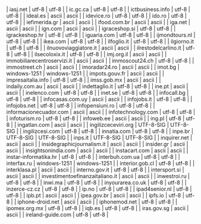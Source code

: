 | iasj.net | utf-8 | utf-8 |
| ic.gc.ca | utf-8 | utf-8 |
| ictbusiness.info | utf-8 | utf-8 |
| ideal.es | ascii | ascii |
| idevice.ro | utf-8 | utf-8 |
| ido.ro | utf-8 | utf-8 |
| iefimerida.gr | ascii | ascii |
| ifood.com.br | ascii | ascii |
| iga.net | ascii | ascii |
| ign.com | ascii | ascii |
| igraceshop.si | utf-8 | utf-8 |
| igrackeshop.hr | utf-8 | utf-8 |
| iguaria.com | utf-8 | utf-8 |
| ijmondtours.nl | utf-8 | utf-8 |
| ikea.com | utf-8 | utf-8 |
| ilfoglio.it | utf-8 | utf-8 |
| ilgiorno.it | utf-8 | utf-8 |
| ilnuovoviaggiatore.it | ascii | ascii |
| ilrestodelcarlino.it | utf-8 | utf-8 |
| ilsecoloxix.it | utf-8 | utf-8 |
| imj.org.il | ascii | ascii |
| immobiliarecentroservizi.it | ascii | ascii |
| immoscout24.ch | utf-8 | utf-8 |
| immostreet.ch | ascii | ascii |
| imoradar24.ro | ascii | ascii |
| imot.bg | windows-1251 | windows-1251 |
| impots.gouv.fr | ascii | ascii |
| impresaitalia.info | utf-8 | utf-8 |
| imss.gob.mx | ascii | ascii |
| indaily.com.au | ascii | ascii |
| indettaglio.it | utf-8 | utf-8 |
| ine.pt | ascii | ascii |
| inelenco.com | utf-8 | utf-8 |
| inet.se | utf-8 | utf-8 |
| infocall.bg | utf-8 | utf-8 |
| infocasas.com.uy | ascii | ascii |
| infojobs.it | utf-8 | utf-8 |
| infojobs.net | utf-8 | utf-8 |
| infopensiuni.ro | utf-8 | utf-8 |
| informacionecuador.com | ascii | ascii |
| infotechnology.com | utf-8 | utf-8 |
| infoturism.ro | utf-8 | utf-8 |
| infoweb.ee | ascii | ascii |
| ing.pl | utf-8 | utf-8 |
| ingatlan.com | ascii | ascii |
| ingilizceceviri.org | UTF-8-SIG | UTF-8-SIG |
| ingilizcesi.com | utf-8 | utf-8 |
| innatia.com | utf-8 | utf-8 |
| inpe.br | UTF-8-SIG | UTF-8-SIG |
| inps.it | UTF-8-SIG | UTF-8-SIG |
| inquirer.net | ascii | ascii |
| insidegraphicjournalism.it | ascii | ascii |
| insider.gr | ascii | ascii |
| insightsonindia.com | ascii | ascii |
| instacart.com | ascii | ascii |
| instar-informatika.hr | utf-8 | utf-8 |
| interbuh.com.ua | utf-8 | utf-8 |
| interfax.ru | windows-1251 | windows-1251 |
| interior.gob.cl | utf-8 | utf-8 |
| interklasa.pl | ascii | ascii |
| interno.gov.it | utf-8 | utf-8 |
| intersport.si | ascii | ascii |
| investimentoefinanzaitaliano.it | ascii | ascii |
| inwestroi.ru | utf-8 | utf-8 |
| inwi.ma | utf-8 | utf-8 |
| inyourarea.co.uk | utf-8 | utf-8 |
| inzerce-cz.cz | utf-8 | utf-8 |
| ip.no | utf-8 | utf-8 |
| ipad4senior.nl | utf-8 | utf-8 |
| ipb.pt | ascii | ascii |
| ipea.gov.br | ascii | ascii |
| ipfs.io | utf-8 | utf-8 |
| iphone-droid.net | ascii | ascii |
| iphonemod.net | utf-8 | utf-8 |
| ipomex.org.mx | utf-8 | utf-8 |
| iqb.es | utf-8 | utf-8 |
| iras.gov.sg | ascii | ascii |
| ireland-guide.com | utf-8 | utf-8 |
